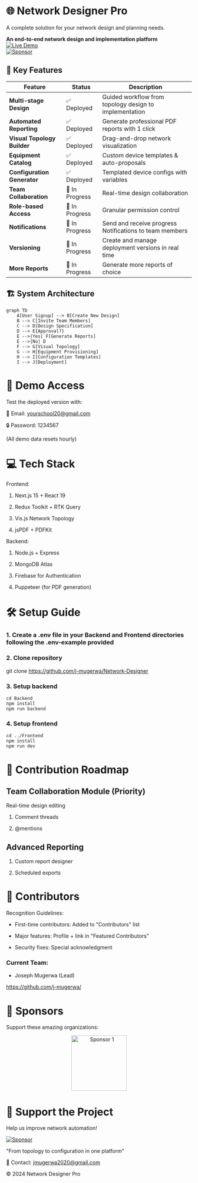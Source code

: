 # 🌐 Network Designer Pro
 A complete solution for your network design and planning needs.

 

**An end-to-end network design and implementation platform**  
[![Live Demo](https://img.shields.io/badge/Demo-Live%20Application-green)](https://network-designer-frontend.onrender.com/)  
[![Sponsor](https://img.shields.io/badge/Support-Project%20via%20GitHub%20Sponsors-blue)](https://github.com/sponsors/j-mugerwa)

## 🚀 Key Features

| Feature | Status | Description |
|---------|--------|-------------|
| **Multi-stage Design** | ✅ Deployed | Guided workflow from topology design to implementation |
| **Automated Reporting** | ✅ Deployed | Generate professional PDF reports with 1 click |
| **Visual Topology Builder** | ✅ Deployed | Drag-and-drop network visualization |
| **Equipment Catalog** | ✅ Deployed | Custom device templates & auto-proposals |
| **Configuration Generator** | ✅ Deployed | Templated device configs with variables |
| **Team Collaboration** | 🚧 In Progress | Real-time design collaboration |
| **Role-based Access** | 🚧 In Progress | Granular permission control |
| **Notifications** | 🚧 In Progress | Send and receive progress Notifications to team members |
| **Versioning** | 🚧 In Progress | Create and manage deployment versions in real time |
| **More Reports** | 🚧 In Progress | Generate more reports of choice |

## 🏗️ System Architecture

```mermaid
graph TD
    A[User Signup] --> B[Create New Design]
    B --> C[Invite Team Members]
    C --> D[Design Specification]
    D --> E{Approval?}
    E -->|Yes| F[Generate Reports]
    E -->|No| D
    F --> G[Visual Topology]
    G --> H[Equipment Provisioning]
    H --> I[Configuration Templates]
    I --> J[Deployment]
```

# 🧪 Demo Access

Test the deployed version with:

🔑 Email: yourschool20@gmail.com

🔒 Password: 1234567

(All demo data resets hourly)

# 💻 Tech Stack
Frontend:

1. Next.js 15 + React 19

2. Redux Toolkit + RTK Query

3. Vis.js Network Topology

4. jsPDF + PDFKit

Backend:

1. Node.js + Express

2. MongoDB Atlas

3. Firebase for Authentication

4. Puppeteer (for PDF generation)

# 🛠️ Setup Guide
### 1. Create a .env file in your Backend and Frontend directories following the .env-example provided
### 2. Clone repository
git clone https://github.com/j-mugerwa/Network-Designer

### 3. Setup backend
```
cd Backend
npm install
npm run backend
```

### 4. Setup frontend

```
cd ../Frontend
npm install
npm run dev
```

# 🤝 Contribution Roadmap
## Team Collaboration Module (Priority)

Real-time design editing

1. Comment threads

2. @mentions


## Advanced Reporting

1. Custom report designer

2. Scheduled exports

# 🤝 Contributors
Recognition Guidelines:

* First-time contributors: Added to "Contributors" list

* Major features: Profile + link in "Featured Contributors"

* Security fixes: Special acknowledgment

### Current Team:

- Joseph Mugerwa (Lead)

https://github.com/j-mugerwa/


# 🌟 Sponsors
Support these amazing organizations:

<div align="center"> <a href="https://www.bugemauniv.ac.ug/"> <img src="https://upload.wikimedia.org/wikipedia/commons/0/0b/Bugema_logo.png" width="150" alt="Sponsor 1"> </a> </div>



# 💖 Support the Project
Help us improve network automation!

[![Sponsor](https://img.shields.io/badge/Support-Project%20via%20GitHub%20Sponsors-blue)](https://github.com/sponsors/j-mugerwa)

"From topology to configuration in one platform"

📧 Contact: jmugerwa2020@gmail.com

© 2024 Network Designer Pro
